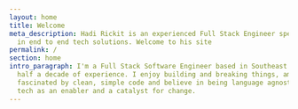 ```yaml
---
layout: home
title: Welcome
meta_description: Hadi Rickit is an experienced Full Stack Engineer specializing
  in end to end tech solutions. Welcome to his site
permalink: /
section: home
intro_paragraph: I'm a Full Stack Software Engineer based in Southeast Asia with
  half a decade of experience. I enjoy building and breaking things, am
  fascinated by clean, simple code and believe in being language agnostic. I see
  tech as an enabler and a catalyst for change.
---
```


